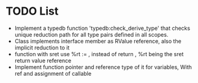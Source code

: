 # TODO List

 * Implement a typedb function 'typedb:check_derive_type' that checks unique reduction path for all type pairs defined in all scopes.
 * Class implements interface member as RValue reference, also the implicit reduction to it
 * function with sret use %rt := <return value>, instead of return <return value>, %rt being the sret return value reference
 * Implement function pointer and reference type of it for variables, With ref and assignment of callable



